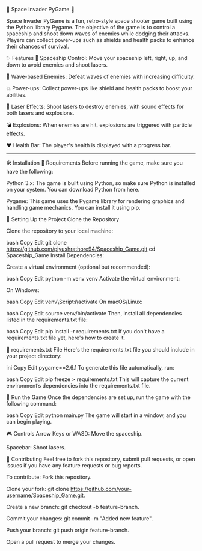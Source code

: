 🚀 Space Invader PyGame 🌌

Space Invader PyGame is a fun, retro-style space shooter game built using the Python library Pygame. The objective of the game is to control a spaceship and shoot down waves of enemies while dodging their attacks. Players can collect power-ups such as shields and health packs to enhance their chances of survival.

✨ Features
🚀 Spaceship Control: Move your spaceship left, right, up, and down to avoid enemies and shoot lasers.

👾 Wave-based Enemies: Defeat waves of enemies with increasing difficulty.

💥 Power-ups: Collect power-ups like shield and health packs to boost your abilities.

🔫 Laser Effects: Shoot lasers to destroy enemies, with sound effects for both lasers and explosions.

💣 Explosions: When enemies are hit, explosions are triggered with particle effects.

❤️ Health Bar: The player's health is displayed with a progress bar.

---------------------------------------------------------------------------------

🛠️ Installation
🔑 Requirements
Before running the game, make sure you have the following:

Python 3.x: The game is built using Python, so make sure Python is installed on your system. You can download Python from here.

Pygame: This game uses the Pygame library for rendering graphics and handling game mechanics. You can install it using pip.

🔽 Setting Up the Project
Clone the Repository

Clone the repository to your local machine:

bash
Copy
Edit
git clone https://github.com/piyushrathore94/Spaceship_Game.git
cd Spaceship_Game
Install Dependencies:

Create a virtual environment (optional but recommended):

bash
Copy
Edit
python -m venv venv
Activate the virtual environment:

On Windows:

bash
Copy
Edit
venv\Scripts\activate
On macOS/Linux:

bash
Copy
Edit
source venv/bin/activate
Then, install all dependencies listed in the requirements.txt file:

bash
Copy
Edit
pip install -r requirements.txt
If you don't have a requirements.txt file yet, here's how to create it.

📄 requirements.txt File
Here's the requirements.txt file you should include in your project directory:

ini
Copy
Edit
pygame==2.6.1
To generate this file automatically, run:

bash
Copy
Edit
pip freeze > requirements.txt
This will capture the current environment’s dependencies into the requirements.txt file.

🚀 Run the Game
Once the dependencies are set up, run the game with the following command:

bash
Copy
Edit
python main.py
The game will start in a window, and you can begin playing.

🎮 Controls
Arrow Keys or WASD: Move the spaceship.

Spacebar: Shoot lasers.

🤝 Contributing
Feel free to fork this repository, submit pull requests, or open issues if you have any feature requests or bug reports.

To contribute:
Fork this repository.

Clone your fork: git clone https://github.com/your-username/Spaceship_Game.git.

Create a new branch: git checkout -b feature-branch.

Commit your changes: git commit -m "Added new feature".

Push your branch: git push origin feature-branch.

Open a pull request to merge your changes.
